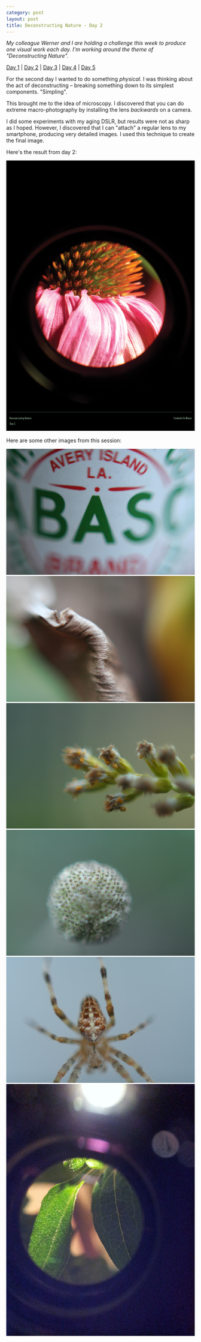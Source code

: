 ```yaml
---
category: post
layout: post
title: Deconstructing Nature - Day 2
---
```

*My colleague Werner and I are holding a challenge this week to produce one visual work each day. I'm working around the theme of "Deconstructing Nature".*

[Day 1](/deconstructing-nature-day-1) | [Day 2](/deconstructing-nature-day-2) | [Day 3](/deconstructing-nature-day-3) | [Day 4](/deconstructing-nature-day-4) | [Day 5](/deconstructing-nature-day-5)

For the second day I wanted to do something *physical*. I was thinking about the act of deconstructing – breaking something down to its simplest components. "Simpling".

This brought me to the idea of microscopy. I discovered that you can do extreme macro-photography by installing the lens *backwards* on a camera.

I did some experiments with my aging DSLR, but results were not as sharp as I hoped. However, I discovered that I can "attach" a regular lens to my smartphone, producing very detailed images. I used this technique to create the final image.

Here's the result from day 2:

![Deconstructing Nature: Final Work Day #2](/media/deconstructing-nature/day2-final.jpg)

Here are some other images from this session:

![Other experiment](/media/deconstructing-nature/day2-experiment1.jpg)
![Other experiment](/media/deconstructing-nature/day2-experiment2.jpg)
![Other experiment](/media/deconstructing-nature/day2-experiment3.jpg)
![Other experiment](/media/deconstructing-nature/day2-experiment4.jpg)
![Other experiment](/media/deconstructing-nature/day2-experiment5.jpg)
![Other experiment](/media/deconstructing-nature/day2-experiment6.jpg)
